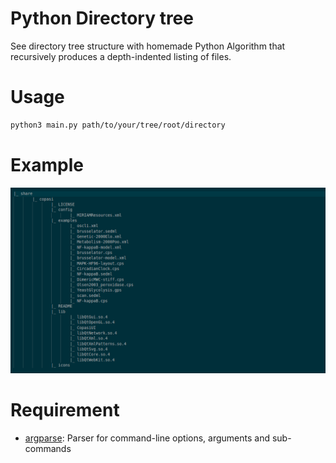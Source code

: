 # Python Directory tree

See directory tree structure with homemade Python Algorithm that recursively produces a depth-indented listing of files.

# Usage

```bash
python3 main.py path/to/your/tree/root/directory
```

# Example

![First shell results example](img/example/example_tree1.png)


# Requirement

- [argparse](https://docs.python.org/3/library/argparse.html): Parser for command-line options, arguments and sub-commands
